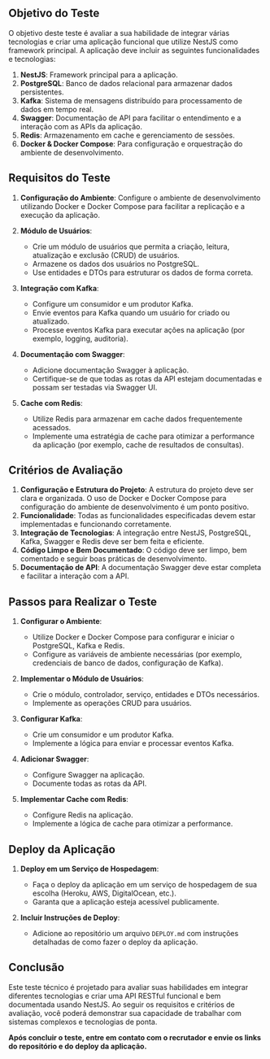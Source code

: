 ## Objetivo do Teste

O objetivo deste teste é avaliar a sua habilidade de integrar várias tecnologias e criar uma aplicação funcional que utilize NestJS como framework principal. A aplicação deve incluir as seguintes funcionalidades e tecnologias:

1. **NestJS**: Framework principal para a aplicação.
2. **PostgreSQL**: Banco de dados relacional para armazenar dados persistentes.
3. **Kafka**: Sistema de mensagens distribuído para processamento de dados em tempo real.
4. **Swagger**: Documentação de API para facilitar o entendimento e a interação com as APIs da aplicação.
5. **Redis**: Armazenamento em cache e gerenciamento de sessões.
6. **Docker & Docker Compose**: Para configuração e orquestração do ambiente de desenvolvimento.

## Requisitos do Teste

1. **Configuração do Ambiente**: Configure o ambiente de desenvolvimento utilizando Docker e Docker Compose para facilitar a replicação e a execução da aplicação.

2. **Módulo de Usuários**:
    - Crie um módulo de usuários que permita a criação, leitura, atualização e exclusão (CRUD) de usuários.
    - Armazene os dados dos usuários no PostgreSQL.
    - Use entidades e DTOs para estruturar os dados de forma correta.

3. **Integração com Kafka**:
    - Configure um consumidor e um produtor Kafka.
    - Envie eventos para Kafka quando um usuário for criado ou atualizado.
    - Processe eventos Kafka para executar ações na aplicação (por exemplo, logging, auditoria).

4. **Documentação com Swagger**:
    - Adicione documentação Swagger à aplicação.
    - Certifique-se de que todas as rotas da API estejam documentadas e possam ser testadas via Swagger UI.

5. **Cache com Redis**:
    - Utilize Redis para armazenar em cache dados frequentemente acessados.
    - Implemente uma estratégia de cache para otimizar a performance da aplicação (por exemplo, cache de resultados de consultas).

## Critérios de Avaliação

1. **Configuração e Estrutura do Projeto**: A estrutura do projeto deve ser clara e organizada. O uso de Docker e Docker Compose para configuração do ambiente de desenvolvimento é um ponto positivo.
2. **Funcionalidade**: Todas as funcionalidades especificadas devem estar implementadas e funcionando corretamente.
3. **Integração de Tecnologias**: A integração entre NestJS, PostgreSQL, Kafka, Swagger e Redis deve ser bem feita e eficiente.
4. **Código Limpo e Bem Documentado**: O código deve ser limpo, bem comentado e seguir boas práticas de desenvolvimento.
5. **Documentação de API**: A documentação Swagger deve estar completa e facilitar a interação com a API.

## Passos para Realizar o Teste

1. **Configurar o Ambiente**:
    - Utilize Docker e Docker Compose para configurar e iniciar o PostgreSQL, Kafka e Redis.
    - Configure as variáveis de ambiente necessárias (por exemplo, credenciais de banco de dados, configuração de Kafka).

2. **Implementar o Módulo de Usuários**:
    - Crie o módulo, controlador, serviço, entidades e DTOs necessários.
    - Implemente as operações CRUD para usuários.

3. **Configurar Kafka**:
    - Crie um consumidor e um produtor Kafka.
    - Implemente a lógica para enviar e processar eventos Kafka.

4. **Adicionar Swagger**:
    - Configure Swagger na aplicação.
    - Documente todas as rotas da API.

5. **Implementar Cache com Redis**:
    - Configure Redis na aplicação.
    - Implemente a lógica de cache para otimizar a performance.

## Deploy da Aplicação

1. **Deploy em um Serviço de Hospedagem**:
    - Faça o deploy da aplicação em um serviço de hospedagem de sua escolha (Heroku, AWS, DigitalOcean, etc.).
    - Garanta que a aplicação esteja acessível publicamente.

2. **Incluir Instruções de Deploy**:
    - Adicione ao repositório um arquivo `DEPLOY.md` com instruções detalhadas de como fazer o deploy da aplicação.

## Conclusão

Este teste técnico é projetado para avaliar suas habilidades em integrar diferentes tecnologias e criar uma API RESTful funcional e bem documentada usando NestJS. Ao seguir os requisitos e critérios de avaliação, você poderá demonstrar sua capacidade de trabalhar com sistemas complexos e tecnologias de ponta.

**Após concluir o teste, entre em contato com o recrutador e envie os links do repositório e do deploy da aplicação.**

